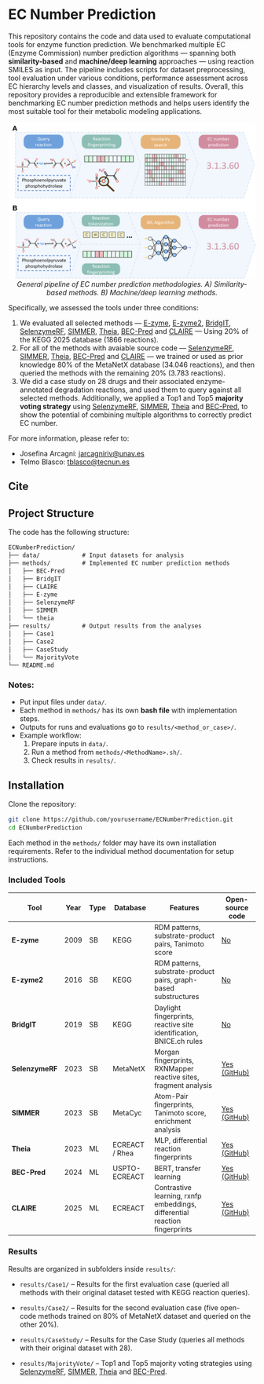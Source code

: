 # EC Number Prediction 

This repository contains the code and data used to evaluate computational tools for enzyme function prediction. We benchmarked multiple EC (Enzyme Commission) number prediction algorithms — spanning both **similarity-based** and **machine/deep learning** approaches — using reaction SMILES as input. The pipeline includes scripts for dataset preprocessing, tool evaluation under various conditions, performance assessment across EC hierarchy levels and classes, and visualization of results. Overall, this repository provides a reproducible and extensible framework for benchmarking EC number prediction methods and helps users identify the most suitable tool for their metabolic modeling applications.

<p align="center">
  <img src="FIG1.png" alt="General pipeline of EC number prediction methodologies. A) Pipeline of similarity-based methods. B) Pipeline of machine/deep learning methods." width="600">
  <br>
  <em>General pipeline of EC number prediction methodologies. A) Similarity-based methods. B) Machine/deep learning methods.</em>
</p>


Specifically, we assessed the tools under three conditions: 
1. We evaluated all selected methods — [E-zyme](https://www.genome.jp/tools/e-zyme/), [E-zyme2](https://www.genome.jp/tools/e-zyme2/), [BridgIT](https://lcsb-databases.epfl.ch/Bridgit), [SelenzymeRF](https://github.com/synbiochem/selenzyme/tree/SelenzymeRF), [SIMMER](https://github.com/aebustion/SIMMER), [Theia](https://github.com/daenuprobst/theia), [BEC-Pred](https://github.com/KeeliaQWJ/BEC-Pred) and [CLAIRE](https://github.com/zishuozeng/CLAIRE) — Using 20% of the KEGG 2025 database (1866 reactions). 
2. For all of the methods with avaiable source code — [SelenzymeRF](https://github.com/synbiochem/selenzyme/tree/SelenzymeRF), [SIMMER](https://github.com/aebustion/SIMMER), [Theia](https://github.com/daenuprobst/theia), [BEC-Pred](https://github.com/KeeliaQWJ/BEC-Pred) and [CLAIRE](https://github.com/zishuozeng/CLAIRE) — we trained or used as prior knowledge 80% of the MetaNetX database (34.046 reactions), and then queried the methods with the remaining 20% (3.783 reactions). 
3. We did a case study on 28 drugs and their associated enzyme-annotated degradation reactions, and used them to query against all selected methods. Additionally, we applied a Top1 and Top5 **majority voting strategy** using [SelenzymeRF](https://github.com/synbiochem/selenzyme/tree/SelenzymeRF), [SIMMER](https://github.com/aebustion/SIMMER), [Theia](https://github.com/daenuprobst/theia) and [BEC-Pred](https://github.com/KeeliaQWJ/BEC-Pred), to show the potential of combining multiple algorithms to correctly predict EC number. 

For more information, please refer to:  

- Josefina Arcagni: jarcagniriv@unav.es 
- Telmo Blasco: tblasco@tecnun.es

## Cite

## Project Structure
The code has the following structure: 

```
ECNumberPrediction/
├── data/            # Input datasets for analysis
├── methods/         # Implemented EC number prediction methods
│   ├── BEC-Pred
│   ├── BridgIT
│   ├── CLAIRE
│   ├── E-zyme
│   ├── SelenzymeRF
│   ├── SIMMER
│   └── theia
├── results/         # Output results from the analyses
│   ├── Case1
│   ├── Case2
│   ├── CaseStudy
│   └── MajorityVote
└── README.md
```

### Notes:
- Put input files under `data/`.
- Each method in `methods/` has its own **bash file** with implementation steps.
- Outputs for runs and evaluations go to `results/<method_or_case>/`.
- Example workflow:
    1. Prepare inputs in `data/`.
    2. Run a method from `methods/<MethodName>.sh/`.
    3. Check results in `results/`.


## Installation

Clone the repository:

```bash
git clone https://github.com/yourusername/ECNumberPrediction.git
cd ECNumberPrediction
```
Each method in the `methods/` folder may have its own installation requirements. Refer to the individual method documentation for setup instructions.


### Included Tools

| **Tool**      | **Year** | **Type** | **Database**     | **Features**                                                                                          | **Open-source code** |
|----------------|----------|----------|------------------|--------------------------------------------------------------------------------------------------------|----------------------|
| **E-zyme**     | 2009     | SB       | KEGG             | RDM patterns, substrate-product pairs, Tanimoto score                                                  | [No](https://www.genome.jp/tools/e-zyme/)                   |
| **E-zyme2**    | 2016     | SB       | KEGG             | RDM patterns, substrate-product pairs, graph-based substructures                                       | [No](https://www.genome.jp/tools/e-zyme2/)                   |
| **BridgIT**    | 2019     | SB       | KEGG             | Daylight fingerprints, reactive site identification, BNICE.ch rules                                    | [No](https://lcsb-databases.epfl.ch/Bridgit)                   |
| **SelenzymeRF**| 2023     | SB       | MetaNetX         | Morgan fingerprints, RXNMapper reactive sites, fragment analysis                                       | [Yes (GitHub)](https://github.com/synbiochem/selenzyme/tree/SelenzymeRF)         |
| **SIMMER**     | 2023     | SB       | MetaCyc          | Atom-Pair fingerprints, Tanimoto score, enrichment analysis                                            | [Yes (GitHub)](https://github.com/aebustion/SIMMER)         |
| **Theia**      | 2023     | ML       | ECREACT / Rhea   | MLP, differential reaction fingerprints                                     | [Yes (GitHub)](https://github.com/daenuprobst/theia)         |
| **BEC-Pred**   | 2024     | ML       | USPTO-ECREACT    | BERT, transfer learning                                                                                | [Yes (GitHub)](https://github.com/KeeliaQWJ/BEC-Pred)         |
| **CLAIRE**     | 2025     | ML       | ECREACT          | Contrastive learning, rxnfp embeddings, differential reaction fingerprints                             | [Yes (GitHub)](https://github.com/zishuozeng/CLAIRE)         |


### Results

Results are organized in subfolders inside `results/`:

- `results/Case1/` – Results for the first evaluation case (queried all methods with their original dataset tested with KEGG reaction queries).

- `results/Case2/` – Results for the second evaluation case (five open-code methods trained on 80% of MetaNetX dataset and queried on the other 20%).

- `results/CaseStudy/` – Results for the Case Study (queries all methods with their original dataset with 28).

- `results/MajorityVote/` – Top1 and Top5 majority voting strategies using [SelenzymeRF](https://github.com/synbiochem/selenzyme/tree/SelenzymeRF), [SIMMER](https://github.com/aebustion/SIMMER), [Theia](https://github.com/daenuprobst/theia) and [BEC-Pred](https://github.com/KeeliaQWJ/BEC-Pred). 
